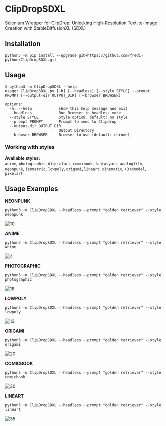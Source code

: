 # ClipDropSDXL
Selenium Wrapper for ClipDrop: Unlocking High-Resolution Text-to-Image Creation with StableDiffusionXL (SDXL)
## Installation
```
python3 -m pip install --upgrade git+https://github.com/fredi-python/ClipDropSDXL.git
```
## Usage
```
$ python3 -m ClipDropSDXL --help
usage: ClipDropSDXL.py [-h] [--headless] [--style STYLE] --prompt PROMPT [--output-dir OUTPUT_DIR] [--browser BROWSER]

options:
  -h, --help            show this help message and exit
  --headless            Run Browser in headless mode
  --style STYLE         Style option, default: no style
  --prompt PROMPT       Prompt to send to Clipdrop
  --output-dir OUTPUT_DIR
                        Output Directory
  --browser BROWSER     Browser to use (default: chrome)
```
### Working with styles
**Available styles:** <br>`anime`, `photographic`, `digitalart`, `comicbook`, `fantasyart`, `analogfilm`, `neonpunk`, `isometric`, `lowpoly`, `origami`, `lineart`, `cinematic`, `(3)dmodel`, `pixelart`

## Usage Examples


**NEONPUNK**
```
python3 -m ClipDropSDXL --headless --prompt "golden retriever" --style neonpunk
```
![10](https://github.com/fredi-python/ClipDropSDXL/assets/83492589/84e5c0d7-2d73-447d-9b89-809b94c66376)




**ANIME**
```
python3 -m ClipDropSDXL --headless --prompt "golden retriever" --style anime
```
![4](https://github.com/fredi-python/ClipDropSDXL/assets/83492589/f668675d-6d61-4a34-91f6-88ae618761da)

**PHOTOGRAPHIC**
```
python3 -m ClipDropSDXL --headless --prompt "golden retriever" --style photographic
```
![18](https://github.com/fredi-python/ClipDropSDXL/assets/83492589/62464108-a99d-4e77-8dce-c31d1f026948)


**LOWPOLY**
```
python3 -m ClipDropSDXL --headless --prompt "golden retriever" --style lowpoly
```
![13](https://github.com/fredi-python/ClipDropSDXL/assets/83492589/d5951054-14c1-48e5-84be-973e64cf889f)

**ORIGAMI**
```
python3 -m ClipDropSDXL --headless --prompt "golden retriever" --style origami
```
![20](https://github.com/fredi-python/ClipDropSDXL/assets/83492589/bf3eb88a-a3c2-4393-8d3c-caed595874ef)

**COMICBOOK**
```
python3 -m ClipDropSDXL --headless --prompt "golden retriever" --style comicbook
```
![30](https://github.com/fredi-python/ClipDropSDXL/assets/83492589/14eb55a2-86f2-43df-b10b-5f9c35479cbc)

**LINEART**
```
python3 -m ClipDropSDXL --headless --prompt "golden retriever" --style lineart
```

![35](https://github.com/fredi-python/ClipDropSDXL/assets/83492589/bdf2af18-d378-4b6b-87db-223da7a337e9)

